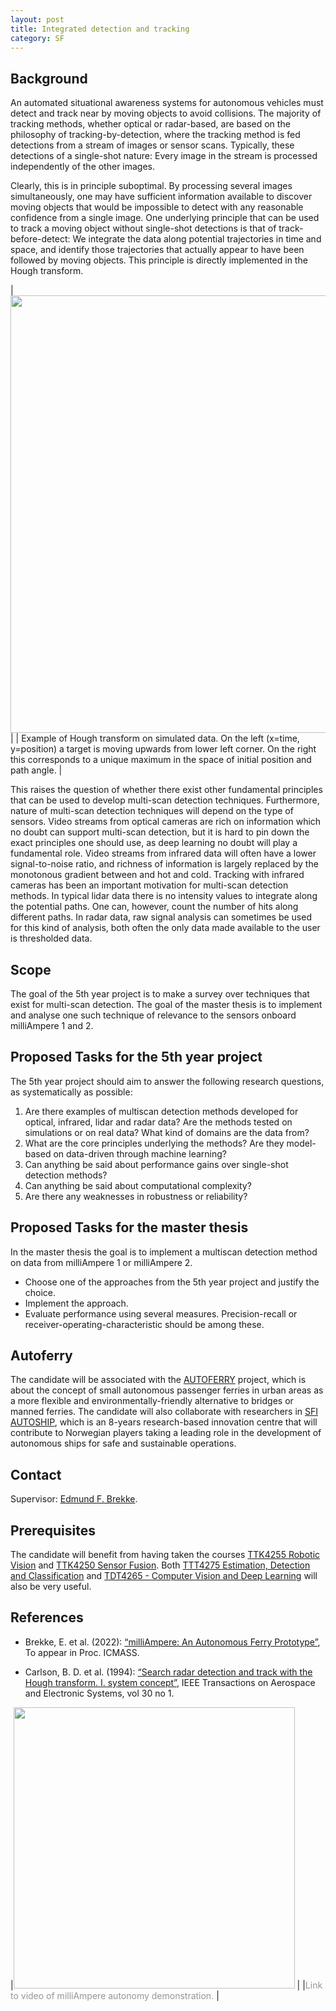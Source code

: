 ```yaml
---
layout: post
title: Integrated detection and tracking
category: SF
---
```

## Background

An automated situational awareness systems for autonomous vehicles must detect and track near by moving objects to avoid collisions. 
The majority of tracking methods, whether optical or radar-based, are based on the philosophy of tracking-by-detection, where the tracking method is fed detections from a stream of images or sensor scans. Typically, these detections of a single-shot nature: Every image in the stream is processed independently of the other images. 

Clearly, this is in principle suboptimal. By processing several images simultaneously, one may have sufficient information available to discover moving objects that would be impossible to detect with any reasonable confidence from a single image. 
One underlying principle that can be used to track a moving object without single-shot detections is that of track-before-detect: We integrate the data along potential trajectories in time and space, and identify those trajectories that actually appear to have been followed by moving objects. 
This principle is directly implemented in the Hough transform.

|<img src="{{site.url}}/assets/hough-transform.png" width="700"> | 
| Example of Hough transform on simulated data. On the left (x=time, y=position) a target is moving upwards from lower left corner. On the right this corresponds to a unique maximum in the space of initial position and path angle. |

This raises the question of whether there exist other fundamental principles that can be used to develop multi-scan detection techniques. Furthermore, nature of multi-scan detection techniques will depend on the type of sensors. 
Video streams from optical cameras are rich on information which no doubt can support multi-scan detection, but it is hard to pin down the exact principles one should use, as deep learning no doubt will play a fundamental role. 
Video streams from infrared data will often have a lower signal-to-noise ratio, and richness of information is largely replaced by the monotonous gradient between and hot and cold. Tracking with infrared cameras has been an important motivation for multi-scan detection methods.
In typical lidar data there is no intensity values to integrate along the potential paths. One can, however, count the number of hits along different paths. 
In radar data, raw signal analysis can sometimes be used for this kind of analysis, both often the only data made available to the user is thresholded data. 



## Scope

The goal of the 5th year project is to make a survey over techniques that exist for multi-scan detection. 
The goal of the master thesis is to implement and analyse one such technique of relevance to the sensors onboard milliAmpere 1 and 2. 

## Proposed Tasks for the 5th year project

The 5th year project should aim to answer the following research questions, as systematically as possible:

1. Are there examples of multiscan detection methods developed for optical, infrared, lidar and radar data? Are the methods tested on simulations or on real data? What kind of domains are the data from?
2. What are the core principles underlying the methods? Are they model-based on data-driven through machine learning? 
3. Can anything be said about performance gains over single-shot detection methods?
4. Can anything be said about computational complexity?
5. Are there any weaknesses in robustness or reliability?


## Proposed Tasks for the master thesis

In the master thesis the goal is to implement a multiscan detection method on data from milliAmpere 1 or milliAmpere 2.

* Choose one of the approaches from the 5th year project and justify the choice.
* Implement the approach.  
* Evaluate performance using several measures. Precision-recall or receiver-operating-characteristic should be among these. 


## Autoferry

The candidate will be associated with the [AUTOFERRY] project, which is about the concept of small autonomous passenger ferries in urban areas as a more flexible and environmentally-friendly alternative to bridges or manned ferries. 
The candidate will also collaborate with researchers in [SFI AUTOSHIP], which is an 8-years research-based innovation centre that will contribute to Norwegian players taking a leading role in the development of autonomous ships for safe and sustainable operations.


## Contact
Supervisor: [Edmund F. Brekke](http://www.ntnu.no/ansatte/edmundfo).
## Prerequisites

The candidate will benefit from having taken the courses [TTK4255 Robotic Vision] and [TTK4250 Sensor Fusion]. Both [TTT4275 Estimation, Detection and Classification] and [TDT4265 - Computer Vision and Deep Learning] will also be very useful. 


## References

* Brekke, E. et al. (2022): [“milliAmpere: An Autonomous Ferry Prototype”](https://folk.ntnu.no/edmundfo/papers/icmass-milliampere-2022.pdf), To appear in Proc. ICMASS. 

* Carlson, B. D. et al. (1994): [“Search radar detection and track with the Hough transform. I. system concept”](https://ieeexplore.ieee.org/document/250410), IEEE Transactions on Aerospace and Electronic Systems, vol 30 no 1.


|[<img src="https://img.youtube.com/vi/Ry3-yxVaDuE/0.jpg" width="450">](https://www.youtube.com/watch?v=Ry3-yxVaDuE) |
|<span style="color:#959595">Link to video of milliAmpere autonomy demonstration. </span> |

[TTK4255 Robotic Vision]: https://www.ntnu.edu/studies/courses/TTK4255#tab=omEmnet
[(Vasstein 2021)]: https://ntnuopen.ntnu.no/ntnu-xmlui/handle/11250/2781031
[Autoferry Gemini]: https://iopscience.iop.org/article/10.1088/1757-899X/929/1/012032
[TTT4275 Estimation, Detection and Classification]: https://www.ntnu.edu/studies/courses/TTT4275#tab=omEmnet
[TTK4250 Sensor Fusion]: https://www.ntnu.no/studier/emner/TTK4250#tab=omEmnet
[TDT4265 - Computer Vision and Deep Learning]: https://www.ntnu.no/studier/emner/TDT4265#tab=omEmnet
[AUTOFERRY]: https://www.ntnu.edu/autoferry
[SFI AUTOSHIP]: https://www.ntnu.edu/sfi-autoship